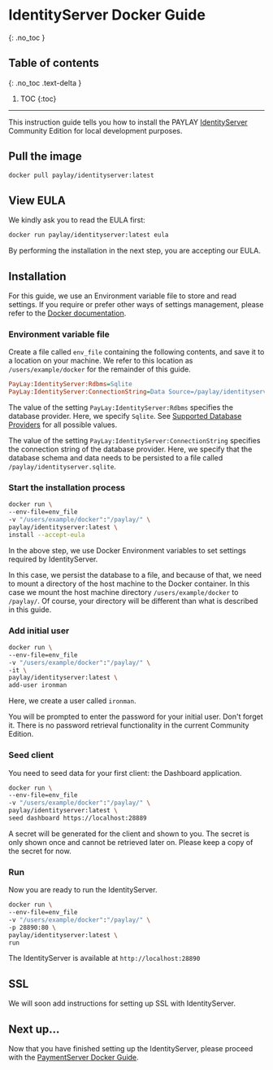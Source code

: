 # IdentityServer Docker Guide
{: .no_toc }

## Table of contents
{: .no_toc .text-delta }

1. TOC
{:toc}

---
This instruction guide tells you how to install the PAYLAY [IdentityServer](IdentityServer/readme.md) Community Edition for local development purposes.

## Pull the image
~~~ bash
docker pull paylay/identityserver:latest
~~~

## View EULA
We kindly ask you to read the EULA first:
~~~ bash
docker run paylay/identityserver:latest eula
~~~

By performing the installation in the next step, you are accepting our EULA.

## Installation
For this guide, we use an Environment variable file to store and read settings. If you require or prefer other ways of settings management, please refer to the [Docker documentation](https://docs.docker.com).

### Environment variable file

Create a file called `env_file` containing the following contents, and save it to a location on your machine. We refer to this location as `/users/example/docker` for the remainder of this guide.
~~~ ini
PayLay:IdentityServer:Rdbms=Sqlite
PayLay:IdentityServer:ConnectionString=Data Source=/paylay/identityserver.sqlite
~~~
The value of the setting `PayLay:IdentityServer:Rdbms` specifies the database provider. Here, we specify `Sqlite`. See [Supported Database Providers](/identityserver/supported-database-providers) for all possible values.

The value of the setting `PayLay:IdentityServer:ConnectionString` specifies the connection string of the database provider. Here, we specify that the database schema and data needs to be persisted to a file called `/paylay/identityserver.sqlite`.

### Start the installation process
~~~ bash
docker run \
--env-file=env_file
-v "/users/example/docker":"/paylay/" \
paylay/identityserver:latest \
install --accept-eula
~~~

In the above step, we use Docker Environment variables to set settings required by IdentityServer.

In this case, we persist the database to a file, and because of that, we need to mount a directory of the host machine to the Docker container. In this case we mount the host machine directory `/users/example/docker` to `/paylay/`. Of course, your directory will be different than what is described in this guide.

### Add initial user
~~~ bash
docker run \
--env-file=env_file
-v "/users/example/docker":"/paylay/" \
-it \
paylay/identityserver:latest \
add-user ironman
~~~
Here, we create a user called `ironman`.

You will be prompted to enter the password for your initial user. Don't forget it. There is no password retrieval functionality in the current Community Edition.

### Seed client
You need to seed data for your first client: the Dashboard application.

~~~ bash
docker run \
--env-file=env_file
-v "/users/example/docker":"/paylay/" \
paylay/identityserver:latest \
seed dashboard https://localhost:28889
~~~

A secret will be generated for the client and shown to you. The secret is only shown once and cannot be retrieved later on. Please keep a copy of the secret for now.

### Run
Now you are ready to run the IdentityServer.

~~~ bash
docker run \
--env-file=env_file
-v "/users/example/docker":"/paylay/" \
-p 28890:80 \
paylay/identityserver:latest \
run
~~~

The IdentityServer is available at `http://localhost:28890`

## SSL
We will soon add instructions for setting up SSL with IdentityServer.

## Next up...
Now that you have finished setting up the IdentityServer, please proceed with the [PaymentServer Docker Guide](/PaymentServer/docker.md).